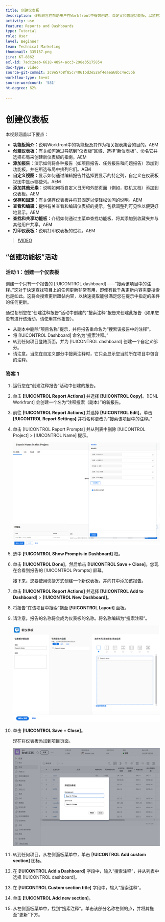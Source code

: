 ```yaml
---
title: 创建仪表板
description: 该视频旨在帮助用户在Workfront中有效创建、自定义和管理功能板，以监控和共享与项目相关的数据。
activity: use
feature: Reports and Dashboards
type: Tutorial
role: User
level: Beginner
team: Technical Marketing
thumbnail: 335157.png
jira: KT-8862
exl-id: 7adc2aeb-6618-4894-acc3-298e35175854
doc-type: video
source-git-commit: 2c9e57b8f85c74061bd3e52ef4eaea60bc4ec5bb
workflow-type: tm+mt
source-wordcount: '581'
ht-degree: 62%

---
```


# 创建仪表板

本视频涵盖以下要点：

* **功能板简介：**&#x200B;说明Workfront中的功能板及其作为相关报表集合的目的。&#x200B;AEM
* **创建仪表板：**&#x200B;有关如何通过导航到“仪表板”区域、选择“新仪表板”、命名它并选择布局来创建新仪表板的指南。&#x200B;AEM
* **添加报告：**&#x200B;演示如何将各种报告（如项目报告、任务报告和问题报告）添加到功能板，并在所选布局中排列它们。&#x200B;AEM
* **自定义视图：**&#x200B;显示如何通过编辑报告并选择要显示的特定列，自定义在仪表板视图中显示哪些列。&#x200B;AEM
* **添加其他元素：**&#x200B;说明如何将自定义日历和外部页面（例如，联机文档）添加到仪表板。&#x200B;AEM
* **保存和固定：**&#x200B;有关保存仪表板并将其固定以便轻松访问的说明。&#x200B;AEM
* **查看和编辑：**&#x200B;提供有关查看和编辑仪表板的提示，包括调整列可见性以便更好地显示。&#x200B;AEM
* **查找和共享功能板：**&#x200B;介绍如何通过主菜单查找功能板、将其添加到收藏夹并与其他用户共享。&#x200B;AEM
* **打印仪表板：**&#x200B;说明打印仪表板的过程。&#x200B;AEM


>[!VIDEO](https://video.tv.adobe.com/v/335157/?quality=12&learn=on)


## “创建功能板”活动

### 活动 1：创建一个仪表板

创建一个只有一个报告的 [!UICONTROL dashboard]——“搜索该项目中的注释。”这对于快速查找项目上的任何更新非常有用，即使有数千条更新内容需要搜索也是如此。这将会搜索更新跟帖内容，以快速提取能够满足您在提示中指定的条件的任何更新。

通过复制您在“创建注释报告”活动中创建的“搜索注释”报告来创建此报告（如果您没有进行该活动，请使用其他报告）。

* 从副本中删除“项目名称”提示，并将报告重命名为“搜索该报告中的注释”。
* 将 [!UICONTROL Dashboard] 命名为“搜索注释。”
* 转到任何项目登陆页面，并为 [!UICONTROL dashboard] 创建一个自定义部分。
* 请注意，当您在自定义部分中搜索注释时，它只会显示您当前所在项目中包含的注释。

### 答案 1

1. 运行您在“创建注释报告”活动中创建的报告。
1. 单击 **[!UICONTROL Report Actions]** 并选择 **[!UICONTROL Copy]**。[!DNL Workfront] 会创建一个名为“注释搜索（副本）”的新报告。
1. 前往 **[!UICONTROL Report Actions]** 并选择 **[!UICONTROL Edit]**。单击 **[!UICONTROL Report Settings]** 并将名称更改为“搜索该项目中的注释。”
1. 单击 [!UICONTROL Report Prompts] 并从列表中删除 [!UICONTROL Project] > [!UICONTROL Name] 提示。

   ![创建新仪表板的屏幕图像](assets/edit-report-prompts.png)

1. 选中 **[!UICONTROL Show Prompts in Dashboard]** 框。
1. 单击 **[!UICONTROL Done]**，然后单击 **[!UICONTROL Save + Close]**。您现在会看到报告的 [!UICONTROL Prompts] 屏幕。

   接下来，您要使用快捷方式创建一个新仪表板，并向其中添加该报告。

1. 单击 **[!UICONTROL Report Actions]** 并选择 **[!UICONTROL Add to Dashboard]** > **[!UICONTROL New Dashboard]**。
1. 将报告“在该项目中搜索”拖至 **[!UICONTROL Layout]** 面板。
1. 请注意，报告的名称将会成为仪表板的名称。将名称编辑为“搜索注释”。

   ![创建新仪表板的屏幕图像](assets/create-dashboard.png)

1. 单击 **[!UICONTROL Save + Close]**。

   现在将仪表板添加到项目页面。

   ![创建新仪表板的屏幕图像](assets/add-custom-section.png)

1. 转到任何项目。从左侧面板菜单中，单击 **[!UICONTROL Add custom section]** 图标。
1. 在 **[!UICONTROL Add a Dashboard]** 字段中，输入“搜索注释”，并从列表中选择 [!UICONTROL dashboard]。
1. 在 **[!UICONTROL Custom section title]** 字段中，输入“搜索注释”。
1. 单击 **[!UICONTROL Add new section]**。
1. 从左侧面板菜单中，找到“搜索注释”。单击该部分名称左侧的点，并将其拖至“更新”下方。
